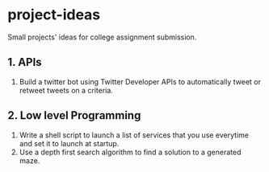 # project-ideas
Small projects' ideas for college assignment submission.

## 1. APIs
1. Build a twitter bot using Twitter Developer APIs to automatically tweet or retweet tweets on a criteria.

## 2. Low level Programming
1. Write a shell script to launch a list of services that you use everytime and set it to launch at startup.
2. Use a depth first search algorithm to find a solution to a generated maze.